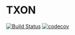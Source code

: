 # TXON

[![Build Status](https://travis-ci.org/y1j2x34/txon.svg?branch=master)](https://travis-ci.org/y1j2x34/txon)
[![codecov](https://codecov.io/gh/y1j2x34/txon/branch/master/graph/badge.svg)](https://codecov.io/gh/y1j2x34/txon)
